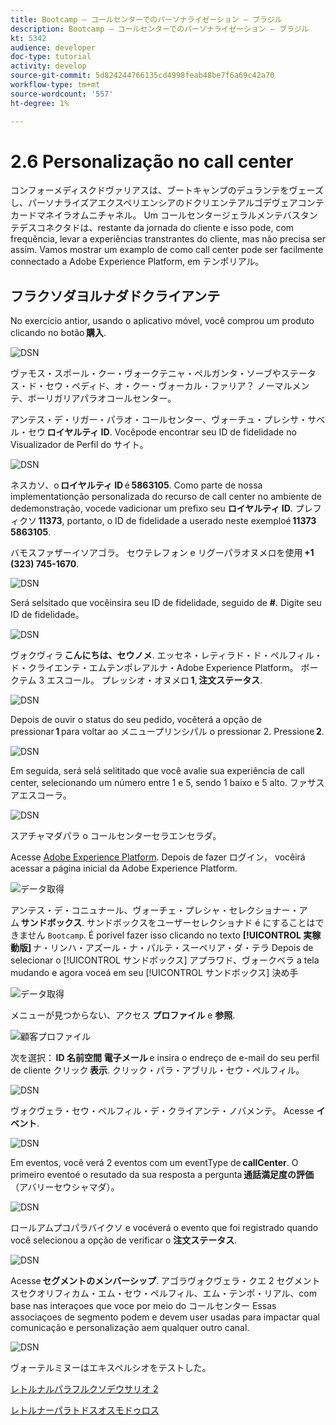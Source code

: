 ```yaml
---
title: Bootcamp — コールセンターでのパーソナライゼーション — ブラジル
description: Bootcamp — コールセンターでのパーソナライゼーション — ブラジル
kt: 5342
audience: developer
doc-type: tutorial
activity: develop
source-git-commit: 5d824244766135cd4998feab48be7f6a69c42a70
workflow-type: tm+mt
source-wordcount: '557'
ht-degree: 1%

---
```


# 2.6 Personalização no call center

コンフォーメディスクドヴァリアスは、ブートキャンプのデュランテをヴェーズし、パーソナライズアエクスペリエンシアのドクリエンテアルゴデヴェアコンテカードマネイラオムニチャネル。 Um コールセンタージェラルメンテバスタンテデスコネクタドは、restante da jornada do cliente e isso pode, com frequência, levar a experiências transtrantes do cliente, mas não precisa ser assim. Vamos mostrar um examplo de como call center pode ser facilmente connectado a Adobe Experience Platform, em テンポリアル。

## フラクソダヨルナダドクライアンテ

No exercício antior, usando o aplicativo móvel, você comprou um produto clicando no botão **購入**.

![DSN](./images/app20.png)

ヴァモス・スポール・クー・ヴォークテニャ・ペルガンタ・ソーブやステータス・ド・セウ・ペディド、オ・クー・ヴォーカル・ファリア？ ノーマルメンテ、ボーリガリアパラオコールセンター。

アンテス・デ・リガー・パラオ・コールセンター、ヴォーチュ・プレシサ・サベル・セウ **ロイヤルティ ID**. Vocêpode encontrar seu ID de fidelidade no Visualizador de Perfil do サイト。

![DSN](./images/cc1.png)

ネスカソ、o **ロイヤルティ ID** é **5863105**. Como parte de nossa implementationção personalizada do recurso de call center no ambiente de dedemonstração, vocede vadicionar um prefixo seu **ロイヤルティ ID**. プレフィクソ **11373**, portanto, o ID de fidelidade a userado neste exemploé **11373 5863105**.

バモスファザーイソアゴラ。 セウテレフォン e リグーパラオヌメロを使用 **+1 (323) 745-1670**.

![DSN](./images/cc2.png)

Será selsitado que vocêinsira seu ID de fidelidade, seguido de **#**. Digite seu ID de fidelidade。

![DSN](./images/cc3.png)

ヴォクヴィラ **こんにちは、セウノメ**. エッセネ・レティラド・ド・ペルフィル・ド・クライエンテ・エムテンポレアルナ・Adobe Experience Platform。 ボークテム 3 エスコール。 プレッシオ・オヌメロ **1**, **注文ステータス**.

![DSN](./images/cc4.png)

Depois de ouvir o status do seu pedido, vocêterá a opção de pressionar **1** para voltar ao メニュープリンシパル o pressionar 2. Pressione **2**.

![DSN](./images/cc5.png)

Em seguida, será selá selititado que você avalie sua experiência de call center, selecionando um número entre 1 e 5, sendo 1 baixo e 5 alto. ファサスアエスコーラ。

![DSN](./images/cc6.png)

スアチャマダパラ o コールセンターセラエンセラダ。

Acesse [Adobe Experience Platform](https://experience.adobe.com/platform). Depois de fazer ログイン， vocêirá acessar a página inicial da Adobe Experience Platform.

![データ取得](./images/home.png)

アンテス・デ・コニュナール、ヴォーチェ・プレシャ・セレクショナー・アム **サンドボックス**. サンドボックスをユーザーセレクショナド é にすることはできません ``Bootcamp``. É porivel fazer isso clicando no texto **[!UICONTROL 実稼動版]** ナ・リンハ・アズール・ナ・パルテ・スーペリア・ダ・テラ Depois de selecionar o [!UICONTROL サンドボックス] アプラワド、ヴォークベラ a tela mudando e agora voceá em seu [!UICONTROL サンドボックス] 決め手

![データ取得](./images/sb1.png)

メニューが見つからない、アクセス **プロファイル** e **参照**.

![顧客プロファイル](./images/homemenu.png)

次を選択： **ID 名前空間** **電子メール** e insira o endreço de e-mail do seu perfil de cliente クリック **表示**. クリック・パラ・アブリル・セウ・ペルフィル。

![DSN](./images/cc7.png)

ヴォクヴェラ・セウ・ペルフィル・デ・クライアンテ・ノバメンテ。 Acesse **イベント**.

![DSN](./images/cc8.png)

Em eventos, você verá 2 eventos com um eventType de **callCenter**. O primeiro eventoé o resutado da sua resposta a pergunta **通話満足度の評価** （アバリーセウシャマダ）。

![DSN](./images/cc9.png)

ロールアムプコパラバイクソ e vocéverá o evento que foi registrado quando você selecionou a opção de verificar o **注文ステータス**.

![DSN](./images/cc10.png)

Acesse **セグメントのメンバーシップ**. アゴラヴォクヴェラ・クエ 2 セグメントスセクオリフィカム・エム・セウ・ペルフィル、エム・テンポ・リアル、com base nas interaçoes que voce por meio do コールセンター Essas associaçoes de segmento podem e devem user usadas para impactar qual comunicação e personalização aem qualquer outro canal.

![DSN](./images/cc11.png)

ヴォーテルミヌーはエキスペルシオをテストした。

[レトルナルパラフルクソデウサリオ 2](./uc2.md)

[レトルナーパラトドスオスモドゥロス](../../overview.md)
